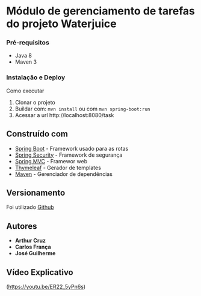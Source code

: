 # Módulo de gerenciamento de tarefas do projeto Waterjuice


### Pré-requisitos

* Java 8
* Maven 3

### Instalação e Deploy

Como executar

1. Clonar o projeto
2. Buildar com: `mvn install` ou com `mvn spring-boot:run`
3. Acessar a url http://localhost:8080/task

## Construído com

* [Spring Boot](https://spring.io/projects/spring-boot) - Framework usado para as rotas
* [Spring Security](https://spring.io/projects/spring-security) - Framework de segurança
* [Spring MVC]( ) - Framewor web
* [Thymeleaf](https://www.thymeleaf.org/) - Gerador de templates
* [Maven](https://maven.apache.org/) - Gerenciador de dependências


## Versionamento
Foi utilizado [Github](https://github.com) 

## Autores

* **Arthur Cruz**
* **Carlos França**
* **José Guilherme**

## Vídeo Explicativo
(https://youtu.be/ER22_5yPn6s)
